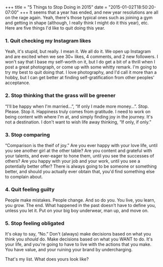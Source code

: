 +++
title = "5 Things to Stop Doing in 2015"
date = "2015-01-02T18:50:20-07:00"
+++
It seems that a year has ended, and new year resolutions are all on the rage again. Yeah, there's those typical ones such as joining a gym and getting in shape (although, I really think I might do it this year), etc. Here are five things I'd like to quit doing this year.

### 1. Quit checking my Instagram likes

Yeah, it's stupid, but really. I mean it. We all do it. We open up Instagram and are excited when we see 30+ likes, 4 comments, and 2 new followers. I won't say that I base my self-worth on it, but I do get a bit of a thrill when I post a great photograph, or come up with some whitty remark. I'm going to try my best to quit doing that. I love photography, and I'd call it more than a hobby, but I can get better at finding self-gratification from other peoples' acceptance.

### 2. Stop thinking that the grass will be greener

&#8220;I'll be happy when I'm married&#8230;&#8221;, &#8220;If only I made more money&#8230;&#8221;. Stop. Please. Stop it. Happiness truly comes from gratitude. I need to work on being content with where I'm at, and simply finding joy in the journey. It's not a destination. I don't want to wish life away thinking, &#8220;If only, if only.&#8221;

### 3. Stop comparing

&#8220;Comparison is the theif of joy.&#8221; Are you ever happy with your love life, until you see another girl at the other table? Are you content and grateful with your talents, and ever-eager to hone them, until you see the successes of others? Are you happy with your job and your work, until you see a potentially better offer? There is always going to be someone or something better, and should you actually ever obtain that, you'd find something else to complain about.

### 4. Quit feeling guilty

People make mistakes. People change. And so do you. You live, you learn, you grow. The end. What happened in the past doesn't have to define you, unless you let it. Put on your big boy underwear, man up, and move on.

### 5. Stop feeling obligated

It's okay to say, &#8220;No.&#8221; Don't (always) make decisions based on what you think you *should* do. Make decisions based on what you WANT to do. It's your life, and you're going to have to live with the actions that you make. You have value, and your ruining your brand by undercharging.

That's my list. What does yours look like?
